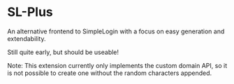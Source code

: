 # SL-Plus

An alternative frontend to SimpleLogin with a focus on easy generation and extendability.

Still quite early, but should be useable!

Note: This extension currently only implements the custom domain API, so it is not possible to create one without the random characters appended.

